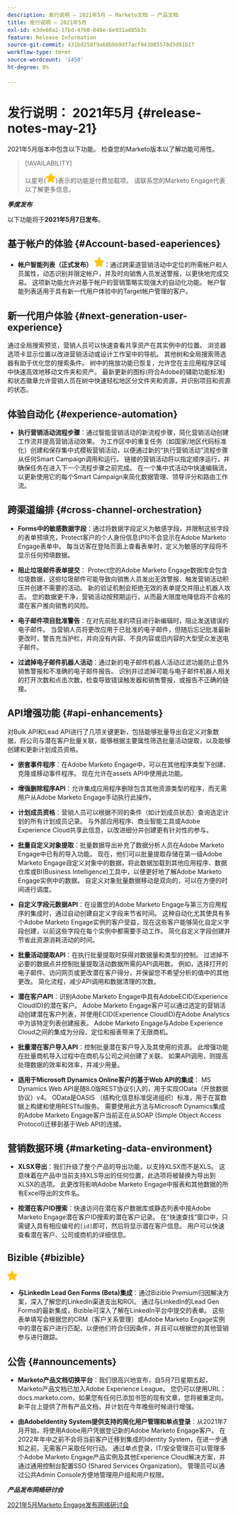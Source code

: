 ```yaml
---
description: 发行说明 — 2021年5月 — Marketo文档 — 产品文档
title: 发行说明 — 2021年5月
exl-id: e3de60a2-17bd-4760-848e-6e931ad85b3c
feature: Release Information
source-git-commit: 431bd258f9a68bbb9df7acf043085578d3d91b1f
workflow-type: tm+mt
source-wordcount: '1450'
ht-degree: 0%

---
```


# 发行说明： 2021年5月 {#release-notes-may-21}

2021年5月版本中包含以下功能。 检查您的Marketo版本以了解功能可用性。

>[!AVAILABILITY]
>
>以星号(![](assets/yellow-star.png))表示的功能是付费加载项。 请联系您的Marketo Engage代表以了解更多信息。

**_季度发布_**

以下功能将于&#x200B;**2021年5月7日发布**。

## 基于帐户的体验 {#Account-based-eaperiences}

* **帐户智能列表（正式发布）** ![](assets/yellow-star.png)：通过跨渠道营销活动中定位的所需帐户和人员属性，动态识别并限定帐户，并及时向销售人员发送警报，以更快地完成交易。 这项新功能允许对基于帐户的营销策略实现强大的自动化功能。 帐户智能列表适用于具有新一代用户体验中的Target帐户管理的客户。

## 新一代用户体验 {#next-generation-user-experience}

通过全局搜索预览，营销人员可以快速查看共享资产在其实例中的位置。 浏览器选项卡显示位置以改进营销活动或设计工作室中的导航。 其他树和全局搜索筛选器有助于优化您的搜索条件。 树中的拖放功能已恢复，允许您在主应用程序区域中快速高效地移动文件夹和资产。 最新更新的图标(符合Adobe的辅助功能标准)和状态徽章允许营销人员在树中快速轻松地区分文件夹和资源，并识别项目和资源的状态。

## 体验自动化 {#experience-automation}

* **执行营销活动流程步骤**：通过智能营销活动的新流程步骤，简化营销活动创建工作流并提高营销活动效果。 为工作区中的重复任务（如国家/地区代码标准化）创建和保存集中式模板营销活动，以便通过新的“执行营销活动”流程步骤从任何Smart Campaign调用和运行。 链接的营销活动将以指定顺序运行，并确保任务在进入下一个流程步骤之前完成。 在一个集中式活动中快速编辑流，以更新使用它的每个Smart Campaign来简化数据管理、领导评分和路由工作流。

## 跨渠道编排 {#cross-channel-orchestration}

* **Forms中的敏感数据字段**：通过将数据字段定义为敏感字段，并限制这些字段的表单预填充，Protect客户的个人身份信息(PII)不会显示在Adobe Marketo Engage表单中。 每当访客在登陆页面上查看表单时，定义为敏感的字段将不显示任何预填数据。

* **阻止垃圾邮件表单提交**： Protect您的Adobe Marketo Engage数据库会包含垃圾数据，这些垃圾邮件可能导致向销售人员发出无效警报、触发营销活动积压并创建不需要的活动。 新的验证机制会拒绝无效的表单提交并阻止机器人攻击。 您的数据更干净，营销活动按预期运行，从而最大限度地降低将不合格的潜在客户推向销售的风险。

* **电子邮件项目批准警告**：在对先前批准的项目进行新编辑时，阻止发送错误的电子邮件。  当营销人员将更改应用于已批准的电子邮件，但随后忘记批准最新更改时，警告充当护栏，并向没有内容、不良内容或旧内容的大型受众发送电子邮件。

* **过滤掉电子邮件机器人活动**：通过新的电子邮件机器人活动过滤功能防止意外销售警报和不准确的电子邮件报告。 识别并过滤掉可能与电子邮件机器人相关的打开次数和点击次数，检查导致错误触发器和销售警报，或报告不正确的链接。

## API增强功能 {#api-enhancements}

对Bulk API和Lead API进行了几项关键更新，包括能够批量导出自定义对象数据，将公司与潜在客户批量关联，能够根据主要属性筛选批量活动提取，以及能够创建和更新计划成员资格。

* **嵌套事件程序**：在Adobe Marketo Engage中，可以在其他程序类型下创建、克隆或移动事件程序。 现在允许在assets API中使用此功能。

* **增强删除程序API**：允许集成应用程序删除包含其他资源类型的程序，而无需用户从Adobe Marketo Engage手动执行此操作。

* **计划成员资格**：营销人员可以根据不同的条件（如计划成员状态）查询选定计划的所有计划成员记录。 与外部应用程序、商业智能工具或Adobe Experience Cloud共享此信息，以改进细分并创建更有针对性的参与。

* **批量自定义对象提取**：批量数据导出补充了数据分析人员在Adobe Marketo Engage中已有的导入功能。 现在，他们可以批量提取存储在第一级Adobe Marketo Engage自定义对象中的数据，将此数据加载到其他应用程序、数据仓库或BI(Business Intelligence)工具中，以便更好地了解Adobe Marketo Engage实例中的数据。  自定义对象批量数据移动是双向的，可以在方便的时间进行调度。

* **自定义字段元数据API**：在设置您的Adobe Marketo Engage与第三方应用程序的集成时，通过自动创建自定义字段来节省时间。 这种自动化尤其使具有多个Adobe Marketo Engage实例的客户受益，现在这些客户能够简化自定义字段创建，以前这些字段在每个实例中都需要手动工作。 简化自定义字段创建并节省此资源消耗活动的时间。

* **批量活动提取API**：在执行批量提取时获得对数据量和类型的控制。 过滤掉不必要的数据点并控制批量提取活动数据所需的API调用数。  例如，选择打开的电子邮件、访问网页或更改潜在客户得分，并保留您不希望分析的值中的其他更改。 简化流程，减少API调用和数据清理的次数。

* **潜在客户API**：识别Adobe Marketo Engage中具有AdobeECID(Experience CloudID)的潜在客户。  Adobe Marketo Engage客户可以通过选定的营销活动创建潜在客户列表，并使用ECID(Experience CloudID)在Adobe Analytics中为该特定列表创建报表。 Adobe Marketo Engage与Adobe Experience Cloud之间的集成为分段、定位和报表带来了无限商机。

* **批量潜在客户导入API**：控制批量潜在客户导入及其使用的资源。 此增强功能在批量商机导入过程中在商机与公司之间创建了关联。 如果API调用，则提高处理数据的效率和效率，并减少用量。

* **适用于Microsoft Dynamics Online客户的基于Web API的集成**： MS Dynamics Web API是随8.0版REST协议引入的，用于实现OData（开放数据协议）v4。 OData是OASIS （结构化信息标准促进组织）标准，用于在富数据上构建和使用RESTful服务。 需要使用此方法与Microsoft Dynamics集成的Adobe Marketo Engage客户当前正在从SOAP (Simple Object Access Protocol)迁移到基于Web API的连接。

## 营销数据环境 {#marketing-data-environment}

* **XLSX导出**：我们升级了整个产品的导出功能，以支持XLSX而不是XLS。 这意味着在产品中当前支持XLS导出的任何位置，此选项将被替换为导出到XLSX的选项。 此更改将影响Adobe Marketo Engage中报表和其他数据的所有Excel导出的文件名。

* **按潜在客户ID搜索**：快速访问在潜在客户数据库或静态列表中按Adobe Marketo Engage潜在客户ID搜索的潜在客户记录。 在“快速查找”窗口中，只需键入具有相应编号的`[id]`即可，然后将显示潜在客户信息。 用户可以快速查看潜在客户、公司或商机的详细信息。

## Bizible {#bizible}

![](assets/yellow-star.png)

* **与LinkedIn Lead Gen Forms (Beta)集成**：通过Bizible Premium归因解决方案，深入了解您的LinkedIn渠道支出和ROI。 通过与LinkedIn的Lead Gen Forms的最新集成，Bizible可深入了解在LinkedIn平台中提交的表单。 这些表单填写会根据您的CRM（客户关系管理）或Adobe Marketo Engage实例中的潜在客户进行匹配，以便他们符合归因条件，并且可以根据您的其他营销参与进行跟踪。

## 公告 {#announcements}

* **Marketo产品文档切换平台**：我们很高兴地宣布，自5月7日星期五起，Marketo产品文档已加入Adobe Experience League。 您仍可以使用URL： docs.marketo.com，如果您有任何已添加书签的现有文章，您将被重定向。 新平台上提供了所有产品文档，并计划在今年晚些时候进行增强。

* **由AdobeIdentity System提供支持的简化用户管理和单点登录**：从2021年7月开始，将使用Adobe用户凭据登记新的Adobe Marketo Engage客户。 在2022年年中之前不会将当前客户迁移到集成的Identity System，在进一步通知之前，无需客户采取任何行动。 通过单点登录，IT/安全管理员可以管理多个Adobe Marketo Engage产品实例及其他Experience Cloud解决方案，并通过通用控制台配置SSO (Shared Services Organization)。 管理员可以通过公共Admin Console方便地管理用户组和用户权限。

**_产品发布网络研讨会_**

[2021年5月Marketo Engage发布网络研讨会](https://engage.marketo.com/May_21_Release_webinar_RegistrationPage.html)
